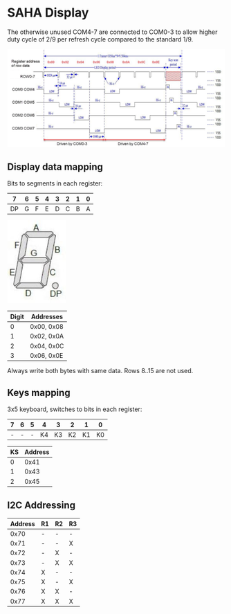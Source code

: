 SAHA Display
============

The otherwise unused COM4-7 are connected to COM0-3 to allow higher duty cycle of 2/9 per refresh cycle compared to the standard 1/9.

![timing](timing.jpg)

Display data mapping
--------------------

Bits to segments in each register:

| 7  | 6 | 5 | 4 | 3 | 2 | 1 | 0 | 
|----|---|---|---|---|---|---|---|
| DP | G | F | E | D | C | B | A |

![7seg](7seg.jpg)

| Digit   | Addresses  |
|---------|------------|
| 0       | 0x00, 0x08 |
| 1       | 0x02, 0x0A |
| 2       | 0x04, 0x0C |
| 3       | 0x06, 0x0E |

Always write both bytes with same data. Rows 8..15 are not used.

Keys mapping
------------

3x5 keyboard, switches to bits in each register:

| 7 | 6 | 5 | 4  | 3  | 2  | 1  | 0  | 
|---|---|---|----|----|----|----|----|
| - | - | - | K4 | K3 | K2 | K1 | K0 |


| KS | Address |
|----|---------|
| 0  | 0x41    |
| 1  | 0x43    |
| 2  | 0x45    |

I2C Addressing
--------------

| Address | R1 | R2 | R3 |
|---------|----|----|----|
| 0x70    | -  | -  | -  |
| 0x71    | -  | -  | X  |
| 0x72    | -  | X  | -  |
| 0x73    | -  | X  | X  |
| 0x74    | X  | -  | -  |
| 0x75    | X  | -  | X  |
| 0x76    | X  | X  | -  |
| 0x77    | X  | X  | X  |
